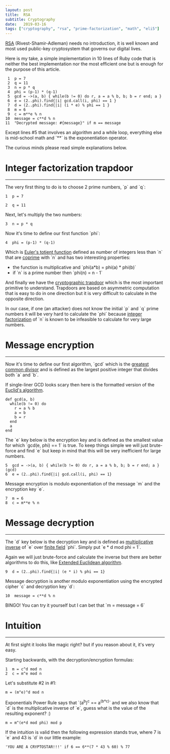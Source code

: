 ```yaml
---
layout: post
title:  RSA
subtitle: Cryptography
date:   2019-03-16
tags: ["cryptography", "rsa", "prime-factorization", "math", "eli5"]
---
```


[RSA](https://en.wikipedia.org/wiki/RSA_(cryptosystem)) (Rivest-Shamir-Adleman) needs no introduction, it is well known and most used public-key cryptosystem that governs our digital lives.

Here is my take, a simple implementation in 10 lines of Ruby code that is neither the best implementation nor the most efficient one but is enough for the purpose of this article.

     1  p = 7
     2  q = 11
     3  n = p * q
     4  phi = (p-1) * (q-1)
     5  gcd = ->(a, b) { while(b != 0) do r, a = a % b, b; b = r end; a }
     6  e = (2..phi).find{|i| gcd.call(i, phi) == 1 }
     7  d = (2..phi).find{|i| (i * e) % phi == 1 }
     8  m = 6
     9  c = m**e % n
    10  message = c**d % n
    11  "Decrypted message: #{message}" if m == message

Except lines #5 that involves an algorithm and a while loop, everything else is mid-school math and \`\*\*\` is the exponentiation operator.

The curious minds please read simple explanations below.


# Integer factorization trapdoor
---

The very first thing to do is to choose 2 prime numbers, \`p\` and \`q\`:

    1  p = 7

    2  q = 11

Next, let's multiply the two numbers:

    3  n = p * q

Now it's time to define our first function \`phi\`:

    4  phi = (p-1) * (q-1)

Which is [Euler's totient function](<https://en.wikipedia.org/wiki/Euler%27s_totient_function>) defined as number of integers less than \`n\` that are [coprime](https://en.wikipedia.org/wiki/Coprime_integers) with \`n\` and has two interesting properties:

-   the function is multiplicative and \`phi(a\*b) = phi(a) \* phi(b)\`
-   if \`n\` is a prime number then \`phi(n) = n - 1\`

And finally we have the [cryptographic trapdoor](https://en.wikipedia.org/wiki/Trapdoor_function) which is the most important primitive to understand. Trapdoors are based on asymmetric computation that is easy to do in one direction but it is very difficult to calculate in the opposite direction.

In our case, if one (an attacker) does not know the initial \`p\` and \`q\` prime numbers it will be very hard to calculate the \`phi\` because [integer factorization](https://en.wikipedia.org/wiki/Integer_factorization)  of \`n\` is known to be infeasible to calculate for very large numbers.


# Message encryption
---

Now it's time to define our first algorithm, \`gcd\` which is the [greatest common divisor](<https://en.wikipedia.org/wiki/Greatest_common_divisor>) and is defined as the largest positive integer that divides both \`a\` and \`b\`.

If single-liner GCD looks scary then here is the formatted version of the [Euclid's algorithm](https://en.wikipedia.org/wiki/Euclidean_algorithm).

    def gcd(a, b)
      while(b != 0) do
        r = a % b
        a = b
        b = r
      end
      a
    end

The \`e\` key below is the encryption key and is defined as the smallest value for which \`gcd(e, phi) == 1\` is true.
To keep things simple we will just brute-force and find \`e\` but keep in mind that this will be very inefficient for large numbers.

    5  gcd = ->(a, b) { while(b != 0) do r, a = a % b, b; b = r end; a }      (gcd)
    6  e = (2..phi).find{|i| gcd.call(i, phi) == 1}

Message encryption is modulo exponentiation of the message \`m\` and the encryption key \`e\`.

    7  m = 6
    8  c = m**e % n


# Message decryption
---

The \`d\` key below is the decryption key and is defined as [multiplicative inverse](https://en.wikipedia.org/wiki/Multiplicative_inverse) of \`e\` over [finite field](https://en.wikipedia.org/wiki/Finite_field) \`phi\`. Simply put \`e \* d mod phi = 1\`.

Again we will just brute-force and calculate the inverse but there are better algorithms to do this, like [Extended Euclidean algorithm](https://en.wikipedia.org/wiki/Extended_Euclidean_algorithm).

    9  d = (2..phi).find{|i| (e * i) % phi == 1}

Message decryption is another modulo exponentiation using the encrypted cipher \`c\` and decryption key \`d\`:

    10  message = c**d % n

BINGO! You can try it yourself but I can bet that \`m = message = 6\`


# Intuition
---

At first sight it looks like magic right? but if you reason about it, it's very easy.

Starting backwards, with the decryption/encryption formulas:

    1  m = c^d mod n
    2  c = m^e mod n

Let's substitute #2 in #1:

    m = (m^e)^d mod n

Exponentials Power Rule says that \`(a<sup>b</sup>)<sup>c</sup> == a<sup>(b\*c)</sup>\` and we also know that \`d\` is the multiplicative inverse of \`e\`, guess what is the value of the resulting exponent? :)

    m = m^(e*d mod phi) mod p

If the intuition is valid then the following expression stands true, where 7 is \`e\` and 43 is \`d\` in our little example:

    'YOU ARE A CRYPTOSTAR!!!' if 6 == 6**(7 * 43 % 60) % 77
